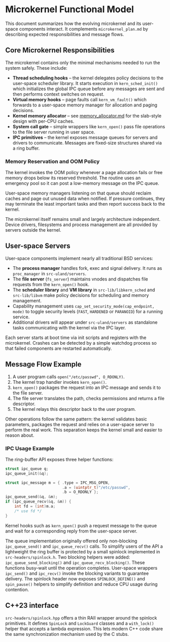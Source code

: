 # Microkernel Functional Model

This document summarizes how the evolving microkernel and its user-space
components interact.  It complements `microkernel_plan.md` by describing
expected responsibilities and message flows.

## Core Microkernel Responsibilities

The microkernel contains only the minimal mechanisms needed to run the
system safely.  These include:

- **Thread scheduling hooks** – the kernel delegates policy decisions to the
  user-space scheduler library.  It starts execution in `kern_sched_init()`
  which initializes the global IPC queue before any messages are sent and
  then performs context switches on request.
- **Virtual memory hooks** – page faults call `kern_vm_fault()` which forwards
  to a user-space memory manager for allocation and paging decisions.
- **Kernel memory allocator** – see [memory_allocator.md](memory_allocator.md)
  for the slab-style design with per-CPU caches.
- **System call gate** – simple wrappers like `kern_open()` pass file
  operations to the file server running in user space.
- **IPC primitives** – the kernel exposes message queues for servers and
  drivers to communicate.  Messages are fixed-size structures shared via a ring buffer.
### Memory Reservation and OOM Policy

The kernel invokes the OOM policy whenever a page allocation fails or free memory drops below its reserved threshold. The routine uses an emergency pool so it can post a low-memory message on the IPC queue.

User-space memory managers listening on that queue should reclaim caches and page out unused data when notified. If pressure continues, they may terminate the least important tasks and then report success back to the kernel.

The microkernel itself remains small and largely architecture independent.
Device drivers, filesystems and process management are all provided by
servers outside the kernel.

## User-space Servers

User-space components implement nearly all traditional BSD services:

- The **process manager** handles fork, exec and signal delivery.  It runs as
  `proc_manager` in `src-uland/servers`.
- The **file server** (`fs_server`) maintains vnodes and dispatches file
  requests from the `kern_open()` hook.
- The **scheduler library** and **VM library** in `src-lib/libkern_sched`
  and `src-lib/libvm` make policy decisions for scheduling and memory
  management.
- Capability management uses `cap_set_security_mode(cap_endpoint, mode)` to
  toggle security levels (`FAST`, `HARDENED` or `PARANOID`) for a running
  service.
- Additional drivers will appear under `src-uland/servers` as standalone
  tasks communicating with the kernel via the IPC layer.

Each server starts at boot time via init scripts and registers with the
microkernel.  Crashes can be detected by a simple watchdog process so that
failed components are restarted automatically.

## Message Flow Example

1. A user program calls `open("/etc/passwd", O_RDONLY)`.
2. The kernel trap handler invokes `kern_open()`.
3. `kern_open()` packages the request into an IPC message and sends it to
   the file server.
4. The file server translates the path, checks permissions and returns a file
   descriptor.
5. The kernel relays this descriptor back to the user program.

Other operations follow the same pattern: the kernel validates basic
parameters, packages the request and relies on a user-space server to
perform the real work.  This separation keeps the kernel small and easier
to reason about.


### IPC Usage Example

The ring-buffer API exposes three helper functions:

```c
struct ipc_queue q;
ipc_queue_init(&q);

struct ipc_message m = { .type = IPC_MSG_OPEN,
                         .a = (uintptr_t)"/etc/passwd",
                         .b = O_RDONLY };
ipc_queue_send(&q, &m);
if (ipc_queue_recv(&q, &m)) {
    int fd = (int)m.a;
    /* use fd */
}
```

Kernel hooks such as `kern_open()` push a request message to the queue and wait
for a corresponding reply from the user-space server.

The queue implementation originally offered only non-blocking `ipc_queue_send()`
and `ipc_queue_recv()` calls.  To simplify users of the API a lightweight
the ring buffer is protected by a small spinlock implemented in
`src-headers/spinlock.h`. Two blocking helpers were added:
`ipc_queue_send_blocking()` and `ipc_queue_recv_blocking()`.  These functions
busy-wait until the operation completes.  User-space wrappers `ipc_send()` and
`ipc_recv()` invoke the blocking variants to guarantee delivery.
The spinlock header now exposes `SPINLOCK_DEFINE()` and
`spin_pause()` helpers to simplify definition and reduce CPU usage
during contention.

## C++23 interface

`src-headers/spinlock.hpp` offers a thin RAII wrapper around the
spinlock primitives.  It defines `SpinLock` and `LockGuard` classes
and a `with_lock()` helper that accepts a lambda expression.  This
lets modern C++ code share the same synchronization mechanism used by
the C stubs.
